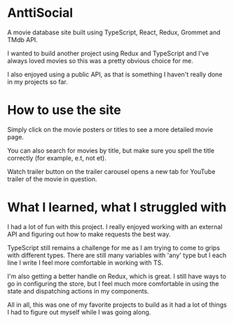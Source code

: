 # AnttiSocial
A movie database site built using TypeScript, React, Redux, Grommet and TMdb API.

I wanted to build another project using Redux and TypeScript and I've always loved movies so this was a pretty obvious choice for me.

I also enjoyed using a public API, as that is something I haven't really done in my projects so far. 

# How to use the site
Simply click on the movie posters or titles to see a more detailed movie page. 

You can also search for movies by title, but make sure you spell the title correctly (for example, e.t, not et).

Watch trailer button on the trailer carousel opens a new tab for YouTube trailer of the movie in question.

# What I learned, what I struggled with
I had a lot of fun with this project. I really enjoyed working with an external API and figuring out how to make requests the best way.

TypeScript still remains a challenge for me as I am trying to come to grips with different types. There are still many variables with 'any' type but I each line I write I feel more comfortable in working with TS.

I'm also getting a better handle on Redux, which is great. I still have ways to go in configuring the store, but I feel much more comfortable in using the state and dispatching actions in my components.

All in all, this was one of my favorite projects to build as it had a lot of things I had to figure out myself while I was going along.

